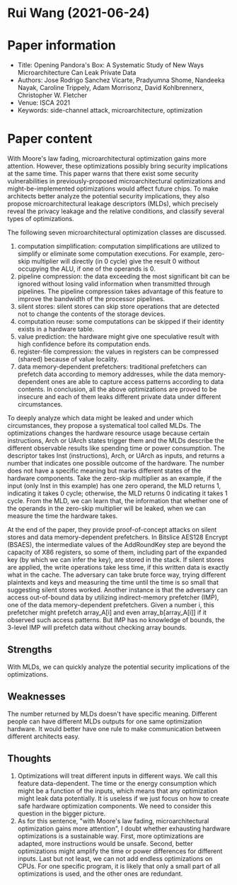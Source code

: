 # Rui Wang (2021-06-24)

# Paper information
- Title: Opening Pandora's Box: A Systematic Study of New Ways Microarchitecture Can Leak Private Data
- Authors: Jose Rodrigo Sanchez Vicarte, Pradyumna Shome, Nandeeka Nayak, Caroline Trippely, Adam Morrisonz, David Kohlbrennerx, Christopher W. Fletcher
- Venue: ISCA 2021
- Keywords: side-channel attack, microarchitecture, optimization

# Paper content
With Moore's law fading, microarchitectural optimization gains more attention. However, these optimizations possibly bring security implications at the same time. This paper warns that there exist some security vulnerabilities in previously-proposed microarchitectural optimizations and might-be-implemented optimizations would affect future chips. To make architects better analyze the potential security implications, they also propose microarchitectural leakage descriptors (MLDs), which precisely reveal the privacy leakage and the relative conditions, and classify several types of optimizations.

The following seven microarchitectural optimization classes are discussed.
1. computation simplification: computation simplifications are utilized to simplify or eliminate some computation executions. For example, zero-skip multiplier will directly (in 0 cycle) give the result 0 without occupying the ALU, if one of the operands is 0.
2. pipeline compression: the data exceeding the most significant bit can be ignored without losing valid information when transmitted through pipelines. The pipeline compression takes advantage of this feature to improve the bandwidth of the processor pipelines.
3. silent stores: silent stores can skip store operations that are detected not to change the contents of the storage devices.
4. computation reuse: some computations can be skipped if their identity exists in a hardware table.
5. value prediction: the hardware might give one speculative result with high confidence before its computation ends.
6. register-file compression: the values in registers can be compressed (shared) because of value locality.
7. data memory-dependent prefetchers: traditional prefetchers can prefetch data according to memory addresses, while the data memory-dependent ones are able to capture access patterns according to data contents.
In conclusion, all the above optimizations are proved to be insecure and each of them leaks different private data under different circumstances.

To deeply analyze which data might be leaked and under which circumstances, they propose a systematical tool called MLDs. The optimizations changes the hardware resource usage because certain instructions, Arch or UArch states trigger them and the MLDs describe the different observable results like spending time or power consumption. The descriptor takes Inst (instructions), Arch, or UArch as inputs, and returns a number that indicates one possible outcome of the hardware. The number does not have a specific meaning but marks different states of the hardware components. Take the zero-skip multiplier as an example, if the input (only Inst in this example) has one zero operand, the MLD returns 1, indicating it takes 0 cycle; otherwise, the MLD returns 0 indicating it takes 1 cycle. From the MLD, we can learn that, the information that whether one of the operands in the zero-skip multiplier will be leaked, when we can measure the time the hardware takes.

At the end of the paper, they provide proof-of-concept attacks on silent stores and data memory-dependent prefetchers. In Bitslice AES128 Encrypt (BSAES), the intermediate values of the AddRoundKey step are beyond the capacity of X86 registers, so some of them, including part of the expanded key (by which we can infer the key), are stored in the stack. If silent stores are applied, the write operations take less time, if this written data is exactly what in the cache. The adversary can take brute force way, trying different plaintexts and keys and measuring the time until the time is so small that suggesting silent stores worked. Another instance is that the adversary can access out-of-bound data by utilizing indirect-memory prefetcher (IMP), one of the data memory-dependent prefetchers. Given a number i, this prefetcher might prefetch array\_A[i] and even array_b[array\_A[i]] if it observed such access patterns. But IMP has no knowledge of bounds, the 3-level IMP will prefetch data without checking array bounds.

## Strengths
With MLDs, we can quickly analyze the potential security implications of the optimizations.

## Weaknesses
The number returned by MLDs doesn't have specific meaning. Different people can have different MLDs outputs for one same optimization hardware. It would better have one rule to make communication between different architects easy.

## Thoughts
1. Optimizations will treat different inputs in different ways. We call this feature data-dependent. The time or the energy consumption which might be a function of the inputs, which means that any optimization might leak data potentially. It is useless if we just focus on how to create safe hardware optimization components. We need to consider this question in the bigger picture.
2. As for this sentence, "with Moore's law fading, microarchitectural optimization gains more attention", I doubt whether exhausting hardware optimizations is a sustainable way. First, more optimizations are adapted, more instructions would be unsafe. Second, better optimizations might amplify the time or power differences for different inputs. Last but not least, we can not add endless optimizations on CPUs. For one specific program, it is likely that only a small part of all optimizations is used, and the other ones are redundant.